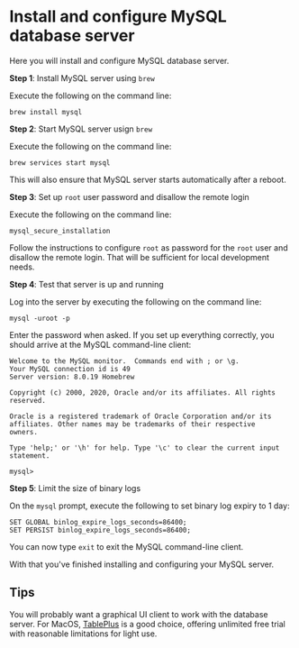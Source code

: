 # Install and configure MySQL database server

Here you will install and configure MySQL database server.

**Step 1**: Install MySQL server using `brew`

Execute the following on the command line:

```console
brew install mysql
```

**Step 2**: Start MySQL server usign `brew`

Execute the following on the command line:

```console
brew services start mysql
```

This will also ensure that MySQL server starts automatically after a reboot.

**Step 3**: Set up `root` user password and disallow the remote login

Execute the following on the command line:

```console
mysql_secure_installation
```

Follow the instructions to configure `root` as password for the `root` user and
disallow the remote login. That will be sufficient for local development needs.

**Step 4**: Test that server is up and running

Log into the server by executing the following on the command line:

```console
mysql -uroot -p
```

Enter the password when asked. If you set up everything correctly, you should
arrive at the MySQL command-line client:

```text
Welcome to the MySQL monitor.  Commands end with ; or \g.
Your MySQL connection id is 49
Server version: 8.0.19 Homebrew

Copyright (c) 2000, 2020, Oracle and/or its affiliates. All rights reserved.

Oracle is a registered trademark of Oracle Corporation and/or its
affiliates. Other names may be trademarks of their respective
owners.

Type 'help;' or '\h' for help. Type '\c' to clear the current input statement.

mysql>
```

**Step 5**: Limit the size of binary logs

On the `mysql` prompt, execute the following to set binary log expiry to 1 day:

```console
SET GLOBAL binlog_expire_logs_seconds=86400;
SET PERSIST binlog_expire_logs_seconds=86400;
```

You can now type `exit` to exit the MySQL command-line client.

With that you've finished installing and configuring your MySQL server.

## Tips

You will probably want a graphical UI client to work with the database server.
For MacOS, [TablePlus](https://tableplus.com/) is a good choice, offering
unlimited free trial with reasonable limitations for light use.
